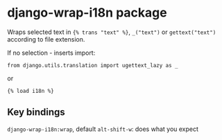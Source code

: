 # django-wrap-i18n package

Wraps selected text in `{% trans "text" %}`, `_("text")` or `gettext("text")` according to file extension.

If no selection - inserts import:

`from django.utils.translation import ugettext_lazy as _`

or

`{% load i18n %}`

## Key bindings

`django-wrap-i18n:wrap`, default `alt-shift-w`: does what you expect
